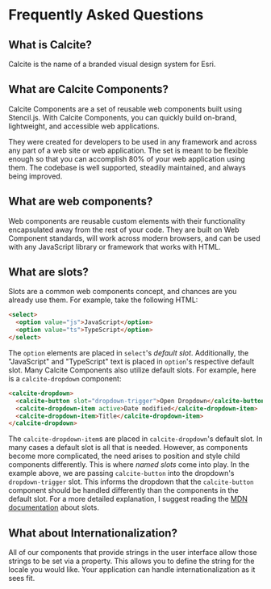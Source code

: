 # Frequently Asked Questions

## What is Calcite?

Calcite is the name of a branded visual design system for Esri.

## What are Calcite Components?

Calcite Components are a set of reusable web components built using Stencil.js. With Calcite Components, you can quickly build on-brand, lightweight, and accessible web applications.

They were created for developers to be used in any framework and across any part of a web site or web application. The set is meant to be flexible enough so that you can accomplish 80% of your web application using them. The codebase is well supported, steadily maintained, and always being improved.

## What are web components?

Web components are reusable custom elements with their functionality encapsulated away from the rest of your code. They are built on Web Component standards, will work across modern browsers, and can be used with any JavaScript library or framework that works with HTML.

## What are slots?

Slots are a common web components concept, and chances are you already use them. For example, take the following HTML:

```html
<select>
  <option value="js">JavaScript</option>
  <option value="ts">TypeScript</option>
</select>
```

The `option` elements are placed in `select`'s _default slot_. Additionally, the "JavaScript" and "TypeScript" text is placed in `option`'s respective default slot. Many Calcite Components also utilize default slots. For example, here is a `calcite-dropdown` component:

```html
<calcite-dropdown>
  <calcite-button slot="dropdown-trigger">Open Dropdown</calcite-button>
  <calcite-dropdown-item active>Date modified</calcite-dropdown-item>
  <calcite-dropdown-item>Title</calcite-dropdown-item>
</calcite-dropdown>
```

The `calcite-dropdown-item`s are placed in `calcite-dropdown`'s default slot. In many cases a default slot is all that is needed. However, as components become more complicated, the need arises to position and style child components differently. This is where _named slots_ come into play. In the example above, we are passing `calcite-button` into the dropdown's `dropdown-trigger` slot. This informs the dropdown that the `calcite-button` component should be handled differently than the components in the default slot. For a more detailed explanation, I suggest reading the [MDN documentation](https://developer.mozilla.org/en-US/docs/Web/Web_Components/Using_templates_and_slots#adding_flexibility_with_slots) about slots.

## What about Internationalization?

All of our components that provide strings in the user interface allow those strings to be set via a property. This allows you to define the string for the locale you would like. Your application can handle internationalization as it sees fit.
